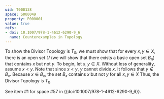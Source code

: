 ```yaml
---
uid: T000138
space: S000049
property: P000001
value: true
refs:
- doi: 10.1007/978-1-4612-6290-9_6
  name: Counterexamples in Topology
---
```


To show the Divisor Topology is $T_0$, we must show that for every $x,y\in X$, there is an open set $U$ (we will show that there exists a basic open set $B_n$) that contains $x$ but not $y$. To begin, let $x,y\in X$. Without loss of generality, assume $x<y$. Note that since $x<y$, $y$ cannot divide $x$. It follows that $y\notin B_x$. Because $x\in B_x$, the set $B_x$ contains $x$ but not $y$ for all $x,y\in X$ Thus, the Divisor Topology is $T_0$.

See item #1 for space #57 in {{doi:10.1007/978-1-4612-6290-9_6}}.
